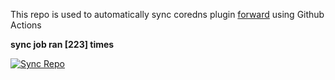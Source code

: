 This repo is used to automatically sync coredns plugin [forward](https://github.com/QZLin/forward) using Github Actions

**sync job ran [223] times**

[![Sync Repo](https://github.com/QZLin/coredns-extract/actions/workflows/sync.yaml/badge.svg)](https://github.com/QZLin/coredns-extract/actions/workflows/sync.yaml)

